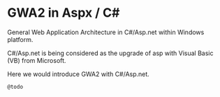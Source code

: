 
# GWA2 in Aspx / C#

General Web Application Architecture in C#/Asp.net within Windows platform.

C#/Asp.net is being considered as the upgrade of asp with Visual Basic (VB) from Microsoft.

Here we would introduce GWA2 with C#/Asp.net.
  
    @todo

